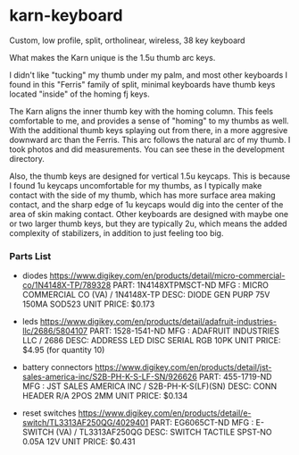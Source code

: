 # karn-keyboard
Custom, low profile, split, ortholinear, wireless, 38 key keyboard

What makes the Karn unique is the 1.5u thumb arc keys.

I didn't like "tucking" my thumb under my palm, and most other keyboards I found in this "Ferris" family of split, minimal keyboards have thumb keys located "inside" of the homing fj keys. 

The Karn aligns the inner thumb key with the homing column. This feels comfortable to me, and provides a sense of "homing" to my thumbs as well. With the additional thumb keys splaying out from there, in a more aggresive downward arc than the Ferris. This arc follows the natural arc of my thumb. I took photos and did measurements. You can see these in the development directory. 

Also, the thumb keys are designed for vertical 1.5u keycaps. This is because I found 1u keycaps uncomfortable for my thumbs, as I typically make contact with the side of my thumb, which has more surface area making contact, and the sharp edge of 1u keycaps would dig into the center of the area of skin making contact. 
Other keyboards are designed with maybe one or two larger thumb keys, but they are typically 2u, which means the added complexity of stabilizers, in addition to just feeling too big.


### Parts List

- diodes
https://www.digikey.com/en/products/detail/micro-commercial-co/1N4148X-TP/789328
PART: 1N4148XTPMSCT-ND
MFG : MICRO COMMERCIAL CO (VA) / 1N4148X-TP
DESC: DIODE GEN PURP 75V 150MA SOD523
UNIT PRICE: $0.173

- leds
https://www.digikey.com/en/products/detail/adafruit-industries-llc/2686/5804107
PART: 1528-1541-ND
MFG : ADAFRUIT INDUSTRIES LLC / 2686
DESC: ADDRESS LED DISC SERIAL RGB 10PK
UNIT PRICE: $4.95 (for quantity 10)

- battery connectors
https://www.digikey.com/en/products/detail/jst-sales-america-inc/S2B-PH-K-S-LF-SN/926626
PART: 455-1719-ND
MFG : JST SALES AMERICA INC / S2B-PH-K-S(LF)(SN)
DESC: CONN HEADER R/A 2POS 2MM
UNIT PRICE: $0.134

- reset switches
https://www.digikey.com/en/products/detail/e-switch/TL3313AF250QG/4029401
PART: EG6065CT-ND
MFG : E-SWITCH (VA) / TL3313AF250QG
DESC: SWITCH TACTILE SPST-NO 0.05A 12V
UNIT PRICE: $0.431
